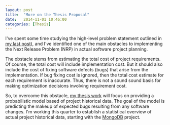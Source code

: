 ```yaml
---
layout: post
title:  "More on the Thesis Proposal"
date:   2014-11-01 10:46:00
categories: [Thesis] 
---
```


I've spent some time studying the high-level problem statement outlined in <a href="{{'/blog/2014/06/25/thesis-proposal' | prepend:site.baseurl}}">my last post</a>), and I've identified one of the main obstacles to implementing the Next Release Problem (NRP) in actual software project planning.

<!-- more -->

The obstacle stems from estimating the total cost of project requirements. Of course, the total cost will include implementation cost. But it should also include the cost of fixing software defects (bugs) that arise from the implementation. If bug fixing cost is ignored, then the total cost estimate for each requirement is inaccurate. Thus, there is not a sound sound basis for making optimization decisions involving requirement cost.

So, to overcome this obstacle, [my thesis work](https://github.com/jamestunnell/thesis) will focus on providing a probabilistic model based of project historical data. The goal of the model is predicting the makeup of expected bugs resulting from any software changes. I'm working this quarter to establish a statistical overview of actual project historical data, starting with the [MongoDB](https://www.mongodb.org/) project.
